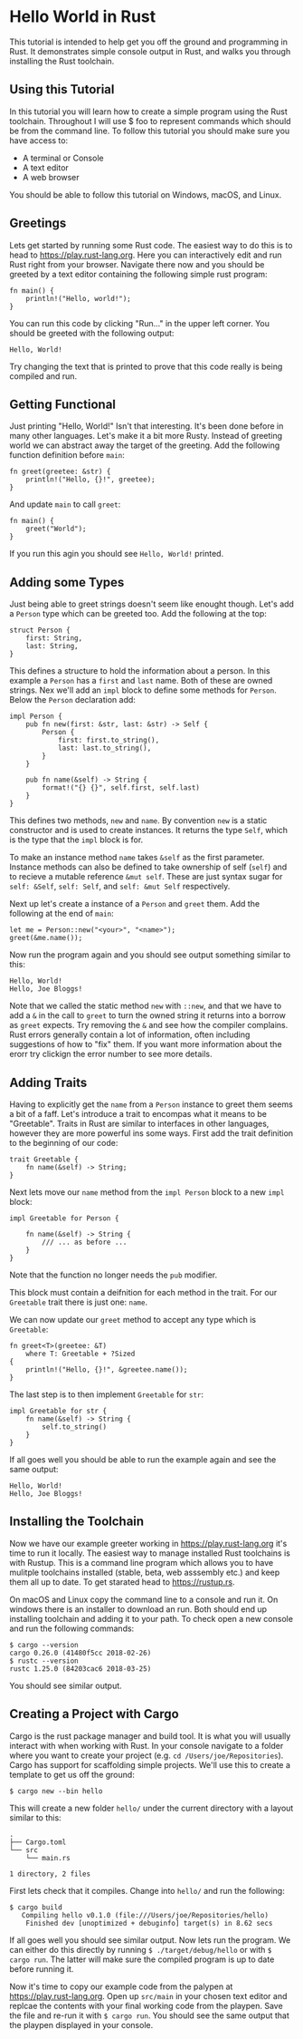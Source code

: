 # Hello World in Rust

This tutorial is intended to help get you off the ground and
programming in Rust. It demonstrates simple console output in Rust,
and walks you through installing the Rust toolchain.

## Using this Tutorial

In this tutorial you will learn how to create a simple program using
the Rust toolchain. Throughout I will use $ foo to represent commands
which should be from the command line. To follow this tutorial you
should make sure you have access to:

 * A terminal or Console
 * A text editor
 * A web browser

You should be able to follow this tutorial on Windows, macOS, and Linux.

## Greetings

Lets get started by running some Rust code. The easiest way to do this
is to head to <https://play.rust-lang.org>. Here you can interactively
edit and run Rust right from your browser. Navigate there now and you
should be greeted by a text editor containing the following simple
rust program:

```
fn main() {
    println!("Hello, world!");
}
```

You can run this code by clicking "Run..." in the upper left
corner. You should be greeted with the following output:

    Hello, World!

Try changing the text that is printed to prove that this code really
is being compiled and run.

## Getting Functional

Just printing "Hello, World!" Isn't that interesting. It's been done
before in many other languages. Let's make it a bit more
Rusty. Instead of greeting world we can abstract away the target of
the greeting. Add the following function definition before `main`:

```
fn greet(greetee: &str) {
    println!("Hello, {}!", greetee);
}
```

And update `main` to call `greet`:

```
fn main() {
    greet("World");
}
```

If you run this agin you should see `Hello, World!` printed.

## Adding some Types

Just being able to greet strings doesn't seem like enought
though. Let's add a `Person` type which can be greeted too. Add the
following at the top:

```
struct Person {
    first: String,
    last: String,
}
```

This defines a structure to hold the information about a person. In
this example a `Person` has a `first` and `last` name. Both of these
are owned strings. Nex we'll add an `impl` block to define some
methods for `Person`. Below the `Person` declaration add:

```
impl Person {
    pub fn new(first: &str, last: &str) -> Self {
        Person {
            first: first.to_string(),
            last: last.to_string(),
        }
    }
    
    pub fn name(&self) -> String {
        format!("{} {}", self.first, self.last)
    }
}
```

This defines two methods, `new` and `name`. By convention `new` is a
static constructor and is used to create instances. It returns the
type `Self`, which is the type that the `impl` block is for.

To make an instance method `name` takes `&self` as the first
parameter. Instance methods can also be defined to take ownership of
self (`self`) and to recieve a mutable reference `&mut self`. These
are just syntax sugar for `self: &Self`, `self: Self`, and `self: &mut
Self` respectively.

Next up let's create a instance of a `Person` and `greet` them. Add
the following at the end of `main`:

```
let me = Person::new("<your>", "<name>");
greet(&me.name());
```

Now run the program again and you should see output something similar to this:

    Hello, World!
	Hello, Joe Bloggs!

Note that we called the static method `new` with `::new`, and that we
have to add a `&` in the call to `greet` to turn the owned string it
returns into a borrow as `greet` expects. Try removing the `&` and see
how the compiler complains. Rust errors generally contain a lot of
information, often including suggestions of how to "fix" them. If you
want more information about the erorr try clickign the error number to
see more details.

## Adding Traits

Having to explicitly get the `name` from a `Person` instance to greet
them seems a bit of a faff. Let's introduce a trait to encompas what
it means to be "Greetable". Traits in Rust are similar to interfaces
in other languages, however they are more powerful ins some
ways. First add the trait definition to the beginning of our code:

```
trait Greetable {
    fn name(&self) -> String;
}
```

Next lets move our `name` method from the `impl Person` block to a new `impl` block:

```
impl Greetable for Person {

    fn name(&self) -> String {
        /// ... as before ...
    }
}
```

Note that the function no longer needs the `pub` modifier.

This block must contain a deifnition for each method in the trait. For
our `Greetable` trait there is just one: `name`.

We can now update our `greet` method to accept any type which is `Greetable`:

```
fn greet<T>(greetee: &T)
    where T: Greetable + ?Sized
{
    println!("Hello, {}!", &greetee.name());
}
```

The last step is to then implement `Greetable` for `str`:

```
impl Greetable for str {
    fn name(&self) -> String {
        self.to_string()
    }
}
```

If all goes well you should be able to run the example again and see the same output:

    Hello, World!
	Hello, Joe Bloggs!

## Installing the Toolchain

Now we have our example greeter working in
<https://play.rust-lang.org> it's time to run it locally. The easiest
way to manage installed Rust toolchains is with Rustup. This is a
command line program which allows you to have mulitple toolchains
installed (stable, beta, web asssembly etc.) and keep them all up to
date. To get starated head to <https://rustup.rs>.

On macOS and Linux copy the command line to a console and run it. On
windows there is an installer to download an run. Both should end up
installing toolchain and adding it to your path. To check open a new
console and run the following commands:

    $ cargo --version
	cargo 0.26.0 (41480f5cc 2018-02-26)
	$ rustc --version
	rustc 1.25.0 (84203cac6 2018-03-25)

You should see similar output.

## Creating a Project with Cargo

Cargo is the rust package manager and build tool. It is what you will
usually interact with when working with Rust. In your console navigate
to a folder where you want to create your project (e.g. `cd
/Users/joe/Repositories`). Cargo has support for scaffolding simple
projects. We'll use this to create a template to get us off the
ground:

    $ cargo new --bin hello

This will create a new folder `hello/` under the current directory
with a layout similar to this:

```
.
├── Cargo.toml
└── src
    └── main.rs

1 directory, 2 files
```

First lets check that it compiles. Change into `hello/` and run the following:

```
$ cargo build
   Compiling hello v0.1.0 (file:///Users/joe/Repositories/hello)
    Finished dev [unoptimized + debuginfo] target(s) in 8.62 secs
```

If all goes well you should see similar output. Now lets run the
program. We can either do this directly by running `$
./target/debug/hello` or with `$ cargo run`. The latter will make sure
the compiled program is up to date before running it.

Now it's time to copy our example code from the palypen at
<https://play.rust-lang.org>. Open up `src/main` in your chosen text
editor and replcae the contents with your final working code from the
playpen. Save the file and re-run it with `$ cargo run`. You should
see the same output that the playpen displayed in your console.
